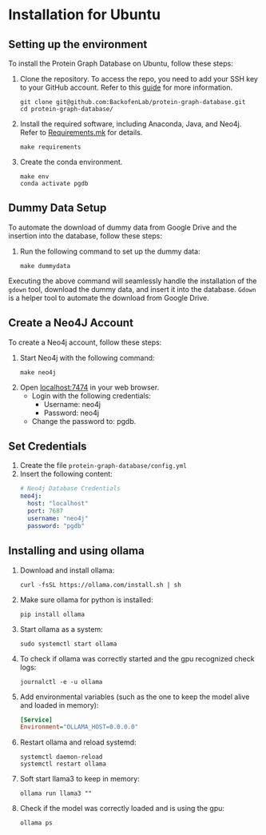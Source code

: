 # Installation for Ubuntu

## Setting up the environment

To install the Protein Graph Database on Ubuntu, follow these steps:

1. Clone the repository. To access the repo, you need to add your SSH key to your GitHub account. Refer to
   this [guide](https://jdblischak.github.io/2014-09-18-chicago/novice/git/05-sshkeys.html) for more information.
   ```commandline
   git clone git@github.com:BackofenLab/protein-graph-database.git
   cd protein-graph-database/
   ```
2. Install the required software, including Anaconda, Java, and Neo4j. Refer to [Requirements.mk](../Requirements.mk)
   for details.
   ```commandline
   make requirements
   ```

3. Create the conda environment.
   ```commandline
   make env
   conda activate pgdb
   ```

## Dummy Data Setup

To automate the download of dummy data from Google Drive and the insertion into the database, follow these steps:

1. Run the following command to set up the dummy data:

   ```commandline
   make dummydata
   ```

Executing the above command will seamlessly handle the installation of the `gdown` tool, download the dummy data, and
insert it into the database.
`Gdown` is a helper tool to automate the download from Google Drive.

## Create a Neo4J Account

To create a Neo4j account, follow these steps:

1. Start Neo4j with the following command:
   ```commandline
   make neo4j
   ```
2. Open [localhost:7474](http://localhost:7474/browser/) in your web browser.
    - Login with the following credentials:
        - Username: neo4j
        - Password: neo4j
    - Change the password to: pgdb.

## Set Credentials

1. Create the file ```protein-graph-database/config.yml```
2. Insert the following content:
    ```yml
    # Neo4j Database Credentials
    neo4j:
      host: "localhost"
      port: 7687
      username: "neo4j"
      password: "pgdb"
   ```

## Installing and using ollama

1. Download and install ollama:
   ```commandline
   curl -fsSL https://ollama.com/install.sh | sh
   ```
2. Make sure ollama for python is installed:
    ```commandline
   pip install ollama
   ```
3. Start ollama as a system:
   ```commandline
   sudo systemctl start ollama
   ```
4. To check if ollama was correctly started and the gpu recognized check logs:
   ```commandline
   journalctl -e -u ollama
   ```
5. Add environmental variables (such as the one to keep the model alive and loaded in memory):
   ```ini
   [Service]
   Environment="OLLAMA_HOST=0.0.0.0"
   ```
6. Restart ollama and reload systemd:
   ```commandline
   systemctl daemon-reload
   systemctl restart ollama
   ```
7. Soft start llama3 to keep in memory:
   ```commandline
   ollama run llama3 ""
   ```
8. Check if the model was correctly loaded and is using the gpu:
   ```commandline
   ollama ps
   ```
